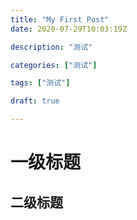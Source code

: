 ```yaml
---
title: "My First Post"
date: 2020-07-29T10:03:19Z

description: "测试"

categories: ["测试"]

tags: ["测试"]

draft: true

---
```

# 一级标题  
## 二级标题

